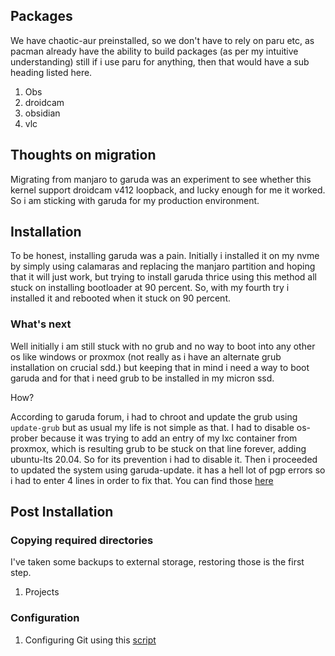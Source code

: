 ## Packages

We have chaotic-aur preinstalled, so we don't have to rely on paru etc, as pacman already have the ability to build packages (as per my intuitive understanding) still if i use paru for anything, then that would have a sub heading listed here. 

1. Obs
2. droidcam
3. obsidian
4. vlc

## Thoughts on migration

Migrating from manjaro to garuda was an experiment to see whether this kernel support droidcam v412 loopback, and lucky enough for me it worked. So i am sticking with garuda for my production environment.

## Installation

To be honest, installing garuda was a pain. Initially i installed it on my nvme by simply using calamaras and replacing the manjaro partition and hoping that it will just work, but trying to install garuda thrice using this method all stuck on installing bootloader at 90 percent. So, with my fourth try i installed it and rebooted when it stuck on 90 percent. 

### What's next 

Well initially i am still stuck with no grub and no way to boot into any other os like windows or proxmox (not really as i have an alternate grub installation on crucial sdd.) but keeping that in mind i need a way to boot garuda and for that i need grub to be installed in my micron ssd. 

How?

According to garuda forum, i had to chroot and update the grub using `update-grub` but as usual my life is not simple as that. I had to disable os-prober because it was trying to add an entry of my lxc container from proxmox, which is resulting grub to be stuck on that line forever, adding ubuntu-lts 20.04. So for its prevention i had to disable it. Then i proceeded to updated the system using garuda-update. it has a hell lot of pgp errors so i had to enter 4 lines in order to fix that. You can find those [here](https://raw.githubusercontent.com/rohanbatrain/scripts/main/OS-Specific/Garuda/Post-Installation/00-Post-Install.sh)


## Post Installation 

### Copying required directories

I've taken some backups to external storage, restoring those is the first step. 

1. Projects

### 


### Configuration

1. Configuring Git using this [script](https://raw.githubusercontent.com/rohanbatrain/scripts/main/Application-Specific/Git/initial-setup.sh)
